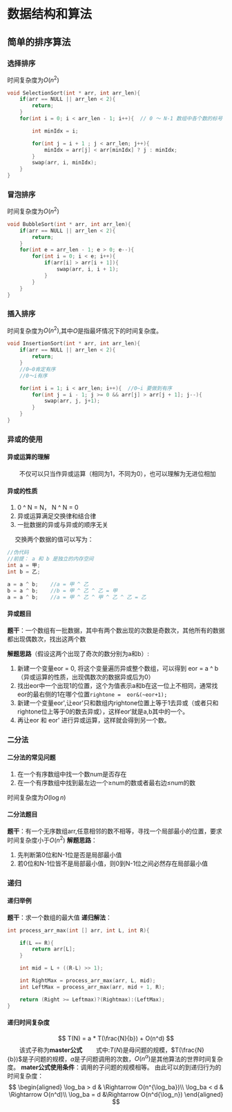 # 数据结构和算法

## 简单的排序算法

### 选择排序

时间复杂度为$O(n^2)$

```c++
void SelectionSort(int * arr, int arr_len){
    if(arr == NULL || arr_len < 2){
        return;
    }
    for(int i = 0; i < arr_len - 1; i++){  // 0 ～ N-1 数组中各个数的标号

        int minIdx = i;

        for(int j = i + 1 ; j < arr_len; j++){
            minIdx = arr[j] < arr[minIdx] ? j : minIdx;
        }
        swap(arr, i, minIdx);
    }
}
```

### 冒泡排序

时间复杂度为$O(n^2)$

```c++
void BubbleSort(int * arr, int arr_len){
    if(arr == NULL || arr_len < 2){
        return;
    }
    for(int e = arr_len - 1; e > 0; e--){ 
        for(int i = 0; i < e; i++){
            if(arr[i] > arr[i + 1]){
                swap(arr, i, i + 1);
            }
        }
    }
}
```

### 插入排序

时间复杂度为$O(n^2)$,其中$O$是指最坏情况下的时间复杂度。

```c++
void InsertionSort(int * arr, int arr_len){
    if(arr == NULL || arr_len < 2){
        return;
    }
    //0~0肯定有序
    //0～i有序

    for(int i = 1; i < arr_len; i++){  //0~i 要做到有序
        for(int j = i - 1; j >= 0 && arr[j] > arr[j + 1]; j--){
            swap(arr, j, j+1);
        }
    }
}
```

### 异或的使用

#### 异或运算的理解

&emsp;&emsp;不仅可以只当作异或运算（相同为1，不同为0），也可以理解为无进位相加

#### 异或的性质

1. 0 ^ N = N， N ^ N = 0
2. 异或运算满足交换律和结合律
3. 一批数据的异或与异或的顺序无关

&emsp; 交换两个数据的值可以写为：

```c
//伪代码
//前提： a 和 b 是独立的内存空间
int a = 甲;
int b = 乙;

a = a ^ b;    //a = 甲 ^ 乙
b = a ^ b;    //b = 甲 ^ 乙 ^ 乙 = 甲
a = a ^ b;    //a = 甲 ^ 乙 ^ 甲 ^ 乙 ^ 乙 = 乙
```

#### 异或题目

**题干**：一个数组有一批数据，其中有两个数出现的次数是奇数次，其他所有的数据都出现偶数次，找出这两个数

**解题思路**（假设这两个出现了奇次的数分别为a和b）:

1. 新建一个变量eor = 0, 将这个变量遍历异或整个数组，可以得到 eor = a ^ b（异或运算的性质，出现偶数次的数据异或后为0）
2. 找出eor中一个出现1的位置，这个为值表示a和b在这一位上不相同，通常找eor的最右侧的1在哪个位置```rightone =  eor&(~eor+1);```
3. 新建一个变量eor',让eor'只和数组内rightone位置上等于1去异或（或者只和rightone位上等于0的数去异或），这样eor‘就是a,b其中的一个。
4. 再让eor 和 eor' 进行异或运算，这样就会得到另一个数。

### 二分法

#### 二分法的常见问题

1. 在一个有序数组中找一个数num是否存在
2. 在一个有序数组中找到最左边一个$\geq$num的数或者最右边$\leq$num的数

时间复杂度为$O(\log{n})$

#### 二分法题目

**题干**：有一个无序数组arr,任意相邻的数不相等，寻找一个局部最小的位置，要求时间复杂度小于$O(n^2)$
**解题思路**：

1. 先判断第0位和N-1位是否是局部最小值
2. 若0位和N-1位皆不是局部最小值，则0到N-1位之间必然存在局部最小值

### 递归

#### 递归举例

**题干**：求一个数组的最大值
**递归解法**：

```c++
int process_arr_max(int [] arr, int L, int R){

    if(L == R){
        return arr[L];
    }

    int mid = L + ((R-L) >> 1);

    int RightMax = process_arr_max(arr, L, mid);
    int LeftMax = process_arr_max(arr, mid + 1, R);

    return (Right >= Leftmax)?(Rightmax):(LeftMax);
}
```

#### 递归时间复杂度

$$
T(N) = a * T(\frac{N}{b}) + O(n^d)
$$
&emsp;&emsp;该式子称为**master公式**
&emsp;&emsp;式中:$T(N)$是母问题的规模，$T(\frac{N}{b})$是子问题的规模，$a$是子问题调用的次数，$O(n^\alpha)$是其他算法的世界时间复杂度。
**mater公式使用条件**：调用的子问题的规模相等。
由此可以的到递归行为的时间复杂度：
$$
\begin{aligned}
    \log_ba > d & \Rightarrow O(n^{\log_ba})\\
    \log_ba < d & \Rightarrow  O(n^d)\\
    \log_ba = d &\Rightarrow O(n^d{\log_n})
\end{aligned}
$$